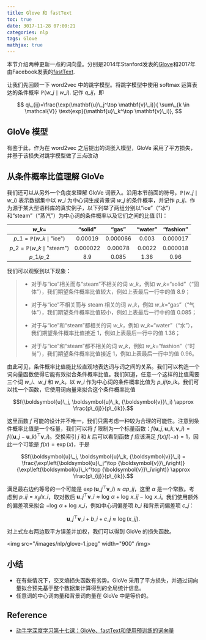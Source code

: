 ```yaml
---
title: Glove 和 fastText
toc: true
date: 3017-11-28 07:00:21
categories: nlp
tags: Glove
mathjax: true
---
```


<!-- 2018 -->

本节介绍两种更新一点的词向量。分别是2014年Stanford发表的[Glove](https://nlp.stanford.edu/projects/glove/)和2017年由Facebook发表的[fastText](https://fasttext.cc/).

<!-- more -->

让我们先回顾一下 word2vec 中的跳字模型。将跳字模型中使用 softmax 运算表达的条件概率 $\mathbb{P}(w\_j\mid w\_i)$. 记作 $q\_{ij}$，即

$$
q\_{ij}=\frac{\exp(\mathbf{u}\_j^\top \mathbf{v}\_i)}{ \sum\_{k \in \mathcal{V}} \text{exp}(\mathbf{u}\_k^\top \mathbf{v}\_i)},
$$

## GloVe 模型

有鉴于此，作为在 word2vec 之后提出的词嵌入模型，GloVe 采用了平方损失，并基于该损失对跳字模型做了三点改动 

## 从条件概率比值理解 GloVe

我们还可以从另外一个角度来理解 GloVe 词嵌入。沿用本节前面的符号，$\mathbb{P}(w\_j \mid w\_i)$ 表示数据集中以 $w\_i$ 为中心词生成背景词 $w\_j$ 的条件概率，并记作 $p\_{ij}$。作为源于某大型语料库的真实例子，以下列举了两组分别以“ice”（“冰”）和“steam”（“蒸汽”）为中心词的条件概率以及它们之间的比值 [1]：

|$w\_k$=|“solid”|“gas”|“water”|“fashion”|
|:--:|:--:|:--:|:--:|:--:|
|$p\_1=\mathbb{P}(w\_k\mid\text{"ice"})$|0.00019|0.000066|0.003|0.000017|
|$p\_2=\mathbb{P}(w\_k\mid\text{"steam"})$|0.000022|0.00078|0.0022|0.000018|
|$p\_1/p\_2$|8.9|0.085|1.36|0.96|

我们可以观察到以下现象：

> * 对于与“ice”相关而与“steam”不相关的词 $w\_k$，例如 $w\_k=$“solid”（“固体”），我们期望条件概率比值较大，例如上表最后一行中的值 8.9；
> 
> * 对于与“ice”不相关而与 steam 相关的词 $w\_k$，例如 $w\_k=$“gas”（“气体”），我们期望条件概率比值较小，例如上表最后一行中的值 0.085；
> 
> * 对于与“ice”和“steam”都相关的词 $w\_k$，例如 $w\_k=$“water”（“水”），我们期望条件概率比值接近 1，例如上表最后一行中的值 1.36；
> 
> * 对于与“ice”和“steam”都不相关的词 $w\_k$，例如 $w\_k=$“fashion”（“时尚”），我们期望条件概率比值接近 1，例如上表最后一行中的值 0.96。

由此可见，条件概率比值能比较直观地表达词与词之间的关系。我们可以构造一个词向量函数使得它能有效拟合条件概率比值。我们知道，任意一个这样的比值需要三个词 $w\_i$、$w\_j$ 和 $w\_k$。以 $w\_i$ 作为中心词的条件概率比值为 ${p\_{ij}}/{p\_{ik}}$。我们可以找一个函数，它使用词向量来拟合这个条件概率比值

$$f(\boldsymbol{u}\_j, \boldsymbol{u}\_k, {\boldsymbol{v}}\_i) \approx \frac{p\_{ij}}{p\_{ik}}.$$

这里函数 $f$ 可能的设计并不唯一，我们只需考虑一种较为合理的可能性。注意到条件概率比值是一个标量，我们可以将 $f$ 限制为一个标量函数：$f(\boldsymbol{u}\_j, \boldsymbol{u}\_k, {\boldsymbol{v}}\_i) = f\left((\boldsymbol{u}\_j - \boldsymbol{u}\_k)^\top {\boldsymbol{v}}\_i\right)$。交换索引 $j$ 和 $k$ 后可以看到函数 $f$ 应该满足 $f(x)f(-x)=1$，因此一个可能是 $f(x)=\exp(x)$，于是

$$f(\boldsymbol{u}\_j, \boldsymbol{u}\_k, {\boldsymbol{v}}\_i) = \frac{\exp\left(\boldsymbol{u}\_j^\top {\boldsymbol{v}}\_i\right)}{\exp\left(\boldsymbol{u}\_k^\top {\boldsymbol{v}}\_i\right)} \approx \frac{p\_{ij}}{p\_{ik}}.$$

满足最右边约等号的一个可能是 $\exp\left(\boldsymbol{u}\_j^\top {\boldsymbol{v}}\_i\right) \approx \alpha p\_{ij}$，这里 $\alpha$ 是一个常数。考虑到 $p\_{ij}=x_{ij}/x\_i$，取对数后 $\boldsymbol{u}\_j^\top {\boldsymbol{v}}\_i \approx \log\,\alpha + \log\,x\_{ij} - \log\,x\_i$。我们使用额外的偏差项来拟合 $- \log\,\alpha + \log\,x\_i$，例如中心词偏差项 $b\_i$ 和背景词偏差项 $c\_j$：

$$\boldsymbol{u}\_j^\top \boldsymbol{v}\_i + b\_i + c\_j \approx \log(x\_{ij}).$$

对上式左右两边取平方误差并加权，我们可以得到 GloVe 的损失函数。

<img src="/images/nlp/glove-1.jpeg" width="900" /img>

## 小结

- 在有些情况下，交叉熵损失函数有劣势。GloVe 采用了平方损失，并通过词向量拟合预先基于整个数据集计算得到的全局统计信息。
- 任意词的中心词向量和背景词向量在 GloVe 中是等价的。

## Reference

- [动手学深度学习第十七课：GloVe、fastText和使用预训练的词向量](https://www.youtube.com/watch?v=ioSnNLZSQq0&list=PLLbeS1kM6teJqdFzw1ICHfa4a1y0hg8Ax&index=17)

<script type="text/x-mathjax-config">
  MathJax.Hub.Config({
    extensions: ["tex2jax.js"],
    jax: ["input/TeX"],
    tex2jax: {
      inlineMath: [ ['$','$'], ['\\(','\\)'] ],
      displayMath: [ ['$$','$$']],
      processEscapes: true
    }
  });
</script>
<script type="text/javascript" src="https://cdn.mathjax.org/mathjax/latest/MathJax.js?config=TeX-AMS_HTML,http://myserver.com/MathJax/config/local/local.js">
</script>

